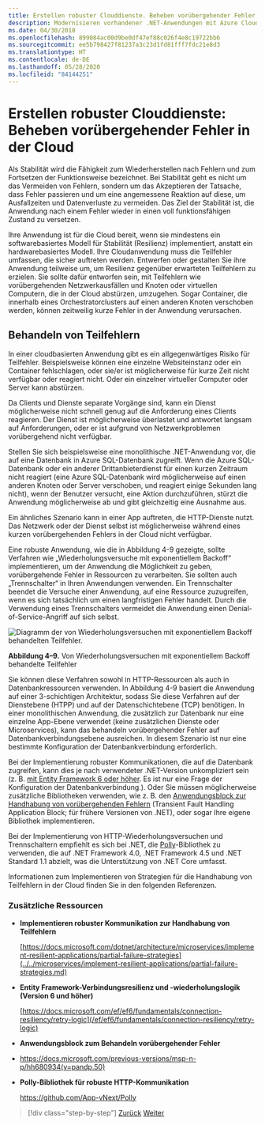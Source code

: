 ```yaml
---
title: Erstellen robuster Clouddienste. Beheben vorübergehender Fehler in der Cloud
description: Modernisieren vorhandener .NET-Anwendungen mit Azure Cloud und Windows-Containern | Erstellen robuster Clouddienste. Beheben vorübergehender Fehler in der Cloud
ms.date: 04/30/2018
ms.openlocfilehash: 899084ac00d9be0df47ef88c026f4e8c19722bb6
ms.sourcegitcommit: ee5b798427f81237a3c23d1fd81fff7fdc21e8d3
ms.translationtype: HT
ms.contentlocale: de-DE
ms.lasthandoff: 05/28/2020
ms.locfileid: "84144251"
---
```

# <a name="build-resilient-services-ready-for-the-cloud-embrace-transient-failures-in-the-cloud"></a>Erstellen robuster Clouddienste: Beheben vorübergehender Fehler in der Cloud

Als Stabilität wird die Fähigkeit zum Wiederherstellen nach Fehlern und zum Fortsetzen der Funktionsweise bezeichnet. Bei Stabilität geht es nicht um das Vermeiden von Fehlern, sondern um das Akzeptieren der Tatsache, dass Fehler passieren und um eine angemessene Reaktion auf diese, um Ausfallzeiten und Datenverluste zu vermeiden. Das Ziel der Stabilität ist, die Anwendung nach einem Fehler wieder in einen voll funktionsfähigen Zustand zu versetzen.

Ihre Anwendung ist für die Cloud bereit, wenn sie mindestens ein softwarebasiertes Modell für Stabilität (Resilienz) implementiert, anstatt ein hardwarebasiertes Modell. Ihre Cloudanwendung muss die Teilfehler umfassen, die sicher auftreten werden. Entwerfen oder gestalten Sie ihre Anwendung teilweise um, um Resilienz gegenüber erwarteten Teilfehlern zu erzielen. Sie sollte dafür entworfen sein, mit Teilfehlern wie vorübergehenden Netzwerkausfällen und Knoten oder virtuellen Computern, die in der Cloud abstürzen, umzugehen. Sogar Container, die innerhalb eines Orchestratorclusters auf einen anderen Knoten verschoben werden, können zeitweilig kurze Fehler in der Anwendung verursachen.

## <a name="handling-partial-failure"></a>Behandeln von Teilfehlern

In einer cloudbasierten Anwendung gibt es ein allgegenwärtiges Risiko für Teilfehler. Beispielsweise können eine einzelne Websiteinstanz oder ein Container fehlschlagen, oder sie/er ist möglicherweise für kurze Zeit nicht verfügbar oder reagiert nicht. Oder ein einzelner virtueller Computer oder Server kann abstürzen.

Da Clients und Dienste separate Vorgänge sind, kann ein Dienst möglicherweise nicht schnell genug auf die Anforderung eines Clients reagieren. Der Dienst ist möglicherweise überlastet und antwortet langsam auf Anforderungen, oder er ist aufgrund von Netzwerkproblemen vorübergehend nicht verfügbar.

Stellen Sie sich beispielsweise eine monolithische .NET-Anwendung vor, die auf eine Datenbank in Azure SQL-Datenbank zugreift. Wenn die Azure SQL-Datenbank oder ein anderer Drittanbieterdienst für einen kurzen Zeitraum nicht reagiert (eine Azure SQL-Datenbank wird möglicherweise auf einen anderen Knoten oder Server verschoben, und reagiert einige Sekunden lang nicht), wenn der Benutzer versucht, eine Aktion durchzuführen, stürzt die Anwendung möglicherweise ab und gibt gleichzeitig eine Ausnahme aus.

Ein ähnliches Szenario kann in einer App auftreten, die HTTP-Dienste nutzt. Das Netzwerk oder der Dienst selbst ist möglicherweise während eines kurzen vorübergehenden Fehlers in der Cloud nicht verfügbar.

Eine robuste Anwendung, wie die in Abbildung 4-9 gezeigte, sollte Verfahren wie „Wiederholungsversuche mit exponentiellem Backoff“ implementieren, um der Anwendung die Möglichkeit zu geben, vorübergehende Fehler in Ressourcen zu verarbeiten. Sie sollten auch „Trennschalter“ in Ihren Anwendungen verwenden. Ein Trennschalter beendet die Versuche einer Anwendung, auf eine Ressource zuzugreifen, wenn es sich tatsächlich um einen langfristigen Fehler handelt. Durch die Verwendung eines Trennschalters vermeidet die Anwendung einen Denial-of-Service-Angriff auf sich selbst.

![Diagramm der von Wiederholungsversuchen mit exponentiellem Backoff behandelten Teilfehler.](./media/retry-partial-failures.png)

**Abbildung 4–9.** Von Wiederholungsversuchen mit exponentiellem Backoff behandelte Teilfehler

Sie können diese Verfahren sowohl in HTTP-Ressourcen als auch in Datenbankressourcen verwenden. In Abbildung 4-9 basiert die Anwendung auf einer 3-schichtigen Architektur, sodass Sie diese Verfahren auf der Dienstebene (HTPP) und auf der Datenschichtebene (TCP) benötigen. In einer monolithischen Anwendung, die zusätzlich zur Datenbank nur eine einzelne App-Ebene verwendet (keine zusätzlichen Dienste oder Microservices), kann das behandeln vorübergehender Fehler auf Datenbankverbindungsebene ausreichen. In diesem Szenario ist nur eine bestimmte Konfiguration der Datenbankverbindung erforderlich.

Bei der Implementierung robuster Kommunikationen, die auf die Datenbank zugreifen, kann dies je nach verwendeter .NET-Version unkompliziert sein (z. B. [mit Entity Framework 6 oder höher](/ef/ef6/fundamentals/connection-resiliency/retry-logic). Es ist nur eine Frage der Konfiguration der Datenbankverbindung.). Oder Sie müssen möglicherweise zusätzliche Bibliotheken verwenden, wie z. B. den [Anwendungsblock zur Handhabung von vorübergehenden Fehlern](https://docs.microsoft.com/previous-versions/msp-n-p/hh680934(v=pandp.50)) (Transient Fault Handling Application Block; für frühere Versionen von .NET), oder sogar Ihre eigene Bibliothek implementieren.

Bei der Implementierung von HTTP-Wiederholungsversuchen und Trennschaltern empfiehlt es sich bei .NET, die [Polly](https://github.com/App-vNext/Polly)-Bibliothek zu verwenden, die auf .NET Framework 4.0, .NET Framework 4.5 und .NET Standard 1.1 abzielt, was die Unterstützung von .NET Core umfasst.

Informationen zum Implementieren von Strategien für die Handhabung von Teilfehlern in der Cloud finden Sie in den folgenden Referenzen.

### <a name="additional-resources"></a>Zusätzliche Ressourcen

- **Implementieren robuster Kommunikation zur Handhabung von Teilfehlern**

    [https://docs.microsoft.com/dotnet/architecture/microservices/implement-resilient-applications/partial-failure-strategies](../../microservices/implement-resilient-applications/partial-failure-strategies.md)

- **Entity Framework-Verbindungsresilienz und -wiederholungslogik (Version 6 und höher)**

    [https://docs.microsoft.com/ef/ef6/fundamentals/connection-resiliency/retry-logic](/ef/ef6/fundamentals/connection-resiliency/retry-logic)

- **Anwendungsblock zum Behandeln vorübergehender Fehler**

- <https://docs.microsoft.com/previous-versions/msp-n-p/hh680934(v=pandp.50)>

- **Polly-Bibliothek für robuste HTTP-Kommunikation**

    <https://github.com/App-vNext/Polly>

>[!div class="step-by-step"]
>[Zurück](when-to-deploy-windows-containers-to-azure-container-service-kubernetes.md)
>[Weiter](modernize-your-apps-with-monitoring-and-telemetry.md)
